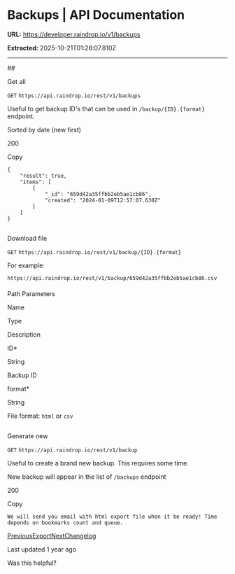 # Backups | API Documentation

**URL:** https://developer.raindrop.io/v1/backups

**Extracted:** 2025-10-21T01:28:07.810Z

---

<content>
## 

[](#get-all)

Get all

`GET` `https://api.raindrop.io/rest/v1/backups`

Useful to get backup ID's that can be used in `/backup/{ID}.{format}` endpoint.

Sorted by date (new first)

200

Copy

```
{
    "result": true,
    "items": [
        {
            "_id": "659d42a35ffbb2eb5ae1cb86",
            "created": "2024-01-09T12:57:07.630Z"
        }
    ]
}
```

## 

[](#download-file)

Download file

`GET` `https://api.raindrop.io/rest/v1/backup/{ID}.{format}`

For example:

`https://api.raindrop.io/rest/v1/backup/659d42a35ffbb2eb5ae1cb86.csv`

#### 

[](#path-parameters)

Path Parameters

Name

Type

Description

ID\*

String

Backup ID

format\*

String

File format: `html` or `csv`

## 

[](#generate-new)

Generate new

`GET` `https://api.raindrop.io/rest/v1/backup`

Useful to create a brand new backup. This requires some time.

New backup will appear in the list of `/backups` endpoint

200

Copy

```
We will send you email with html export file when it be ready! Time depends on bookmarks count and queue.
```

[PreviousExport](/v1/export)[NextChangelog](/more/changelog)

Last updated 1 year ago

Was this helpful?
</content>